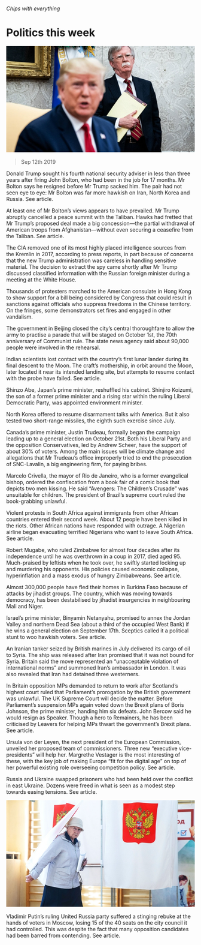 ###### Chips with everything

# Politics this week 

![image](images/20190914_wwp002.jpg) 

> Sep 12th 2019 

 Donald Trump sought his fourth national security adviser in less than three years after firing John Bolton, who had been in the job for 17 months. Mr Bolton says he resigned before Mr Trump sacked him. The pair had not seen eye to eye: Mr Bolton was far more hawkish on Iran, North Korea and Russia. See article. 

At least one of Mr Bolton’s views appears to have prevailed. Mr Trump abruptly cancelled a peace summit with the Taliban. Hawks had fretted that Mr Trump’s proposed deal made a big concession—the partial withdrawal of American troops from Afghanistan—without even securing a ceasefire from the Taliban. See article. 

The CIA removed one of its most highly placed intelligence sources from the Kremlin in 2017, according to press reports, in part because of concerns that the new Trump administration was careless in handling sensitive material. The decision to extract the spy came shortly after Mr Trump discussed classified information with the Russian foreign minister during a meeting at the White House. 

Thousands of protesters marched to the American consulate in Hong Kong to show support for a bill being considered by Congress that could result in sanctions against officials who suppress freedoms in the Chinese territory. On the fringes, some demonstrators set fires and engaged in other vandalism. 

The government in Beijing closed the city’s central thoroughfare to allow the army to practise a parade that will be staged on October 1st, the 70th anniversary of Communist rule. The state news agency said about 90,000 people were involved in the rehearsal. 

Indian scientists lost contact with the country’s first lunar lander during its final descent to the Moon. The craft’s mothership, in orbit around the Moon, later located it near its intended landing site, but attempts to resume contact with the probe have failed. See article. 

Shinzo Abe, Japan’s prime minister, reshuffled his cabinet. Shinjiro Koizumi, the son of a former prime minister and a rising star within the ruling Liberal Democratic Party, was appointed environment minister. 

North Korea offered to resume disarmament talks with America. But it also tested two short-range missiles, the eighth such exercise since July. 

Canada’s prime minister, Justin Trudeau, formally began the campaign leading up to a general election on October 21st. Both his Liberal Party and the opposition Conservatives, led by Andrew Scheer, have the support of about 30% of voters. Among the main issues will be climate change and allegations that Mr Trudeau’s office improperly tried to end the prosecution of SNC-Lavalin, a big engineering firm, for paying bribes. 

Marcelo Crivella, the mayor of Rio de Janeiro, who is a former evangelical bishop, ordered the confiscation from a book fair of a comic book that depicts two men kissing. He said “Avengers: The Children’s Crusade” was unsuitable for children. The president of Brazil’s supreme court ruled the book-grabbing unlawful. 

Violent protests in South Africa against immigrants from other African countries entered their second week. About 12 people have been killed in the riots. Other African nations have responded with outrage. A Nigerian airline began evacuating terrified Nigerians who want to leave South Africa. See article. 

Robert Mugabe, who ruled Zimbabwe for almost four decades after its independence until he was overthrown in a coup in 2017, died aged 95. Much-praised by leftists when he took over, he swiftly started locking up and murdering his opponents. His policies caused economic collapse, hyperinflation and a mass exodus of hungry Zimbabweans. See article. 

Almost 300,000 people have fled their homes in Burkina Faso because of attacks by jihadist groups. The country, which was moving towards democracy, has been destabilised by jihadist insurgencies in neighbouring Mali and Niger. 

Israel’s prime minister, Binyamin Netanyahu, promised to annex the Jordan Valley and northern Dead Sea (about a third of the occupied West Bank) if he wins a general election on September 17th. Sceptics called it a political stunt to woo hawkish voters. See article. 

An Iranian tanker seized by British marines in July delivered its cargo of oil to Syria. The ship was released after Iran promised that it was not bound for Syria. Britain said the move represented an “unacceptable violation of international norms” and summoned Iran’s ambassador in London. It was also revealed that Iran had detained three westerners. 

In Britain opposition MPs demanded to return to work after Scotland’s highest court ruled that Parliament’s prorogation by the British government was unlawful. The UK Supreme Court will decide the matter. Before Parliament’s suspension MPs again voted down the Brexit plans of Boris Johnson, the prime minister, handing him six defeats. John Bercow said he would resign as Speaker. Though a hero to Remainers, he has been criticised by Leavers for helping MPs thwart the government’s Brexit plans. See article. 

Ursula von der Leyen, the next president of the European Commission, unveiled her proposed team of commissioners. Three new “executive vice-presidents” will help her. Margrethe Vestager is the most interesting of these, with the key job of making Europe “fit for the digital age” on top of her powerful existing role overseeing competition policy. See article. 

Russia and Ukraine swapped prisoners who had been held over the conflict in east Ukraine. Dozens were freed in what is seen as a modest step towards easing tensions. See article. 

![image](images/20190914_wwp003.jpg) 

Vladimir Putin’s ruling United Russia party suffered a stinging rebuke at the hands of voters in Moscow, losing 15 of the 40 seats on the city council it had controlled. This was despite the fact that many opposition candidates had been barred from contending. See article. 

